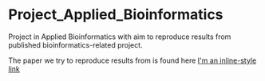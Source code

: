 # Project_Applied_Bioinformatics
Project in Applied Bioinformatics with aim to reproduce results from published bioinformatics-related project. 

The paper we try to reproduce results from is found here 
[I'm an inline-style link](https://www.sciencedirect.com/science/article/pii/S2405471219303825?via%3Dihub&fbclid=IwAR1sm8l5mnIriLjvae50UiWEqT2HdD3D9pYmtvQRUG6fuDvvpTQSIThzSMg#mmc3)
